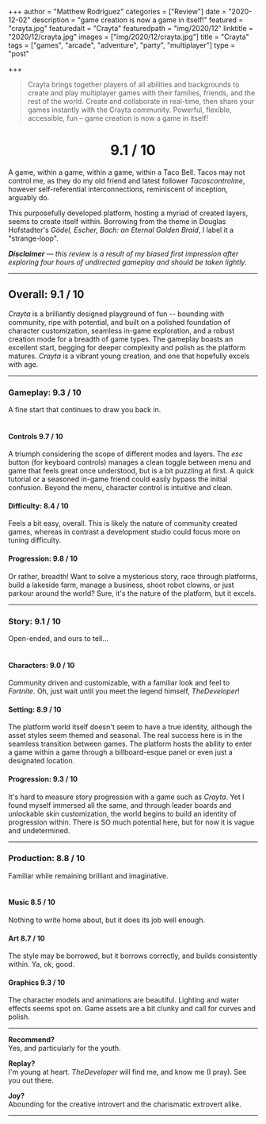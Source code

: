 +++
author = "Matthew Rodriguez"
categories = ["Review"]
date = "2020-12-02"
description = "game creation is now a game in itself!"
featured = "crayta.jpg"
featuredalt = "Crayta"
featuredpath = "img/2020/12"
linktitle = "2020/12/crayta.jpg"
images = ["img/2020/12/crayta.jpg"]
title = "Crayta"
tags = ["games", "arcade", "adventure", "party", "multiplayer"]
type = "post"

+++

> Crayta brings together players of all abilities and backgrounds to create and play multiplayer games with their families, friends, and the rest of the world. Create and collaborate in real-time, then share your games instantly with the Crayta community. Powerful, flexible, accessible, fun – game creation is now a game in itself!

<h1 style="text-align: center">9.1 / 10</h1>

A game, within a game, within a game, within a Taco Bell. Tacos may not control me, as they do my old friend and latest follower *Tacoscontrolme*, however self-referential interconnections, reminiscent of inception, arguably do.

This purposefully developed platform, hosting a myriad of created layers, seems to create itself within. Borrowing from the theme in Douglas Hofstadter's *Gödel, Escher, Bach: an Eternal Golden Braid*, I label it a "strange-loop".

*<b>Disclaimer</b> &mdash; this review is a result of my biased first impression after exploring four hours of undirected gameplay and should be taken lightly.*

***

## Overall: 9.1 / 10

*Crayta* is a brilliantly designed playground of fun -- bounding with community, ripe with potential, and built on a polished foundation of character customization, seamless in-game exploration, and a robust creation mode for a breadth of game types. The gameplay boasts an excellent start, begging for deeper complexity and polish as the platform matures. *Crayta* is a vibrant young creation, and one that hopefully excels with age.
***

### Gameplay: 9.3 / 10
A fine start that continues to draw you back in.
<br>
<br>

#### Controls 9.7 / 10
A triumph considering the scope of different modes and layers. The *esc* button (for keyboard controls) manages a clean toggle between menu and game that feels great once understood, but is a bit puzzling at first. A quick tutorial or a seasoned in-game friend could easily bypass the initial confusion.  Beyond the menu, character control is intuitive and clean. 

#### Difficulty: 8.4 / 10
Feels a bit easy, overall. This is likely the nature of community created games, whereas in contrast a development studio could focus more on tuning difficulty.

#### Progression: 9.8 / 10
Or rather, breadth! Want to solve a mysterious story, race through platforms, build a lakeside farm, manage a business, shoot robot clowns, or just parkour around the world? Sure, it's the nature of the platform, but it excels.

***

### Story: 9.1 / 10
Open-ended, and ours to tell...
<br>
<br>

#### Characters: 9.0 / 10
Community driven and customizable, with a familiar look and feel to *Fortnite*. Oh, just wait until you meet the legend himself, *TheDeveloper*! 

#### Setting: 8.9 / 10
The platform world itself doesn't seem to have a true identity, although the asset styles seem themed and seasonal. The real success here is in the seamless transition between games. The platform hosts the ability to enter a game within a game through a billboard-esque panel or even just a designated location.

#### Progression: 9.3 / 10
It's hard to measure story progression with a game such as *Crayta*. Yet I found myself immersed all the same, and through leader boards and unlockable skin customization, the world begins to build an identity of progression within. There is SO much potential here, but for now it is vague and undetermined.

***

### Production: 8.8 / 10
Familiar while remaining brilliant and imaginative.
<br>
<br>

#### Music 8.5 / 10
Nothing to write home about, but it does its job well enough.

#### Art 8.7 / 10
The style may be borrowed, but it borrows correctly, and builds consistently within. Ya, ok, good.

#### Graphics 9.3 / 10
The character models and animations are beautiful. Lighting and water effects seems spot on. Game assets are a bit clunky and call for curves and polish.

***

**Recommend?**  
Yes, and particularly for the youth.

**Replay?**  
I'm young at heart. *TheDeveloper* will find me, and know me (I pray). See you out there.

**Joy?**  
Abounding for the creative introvert and the charismatic extrovert alike.

***